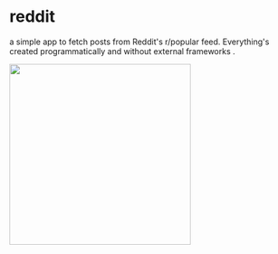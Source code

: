 # reddit 
a simple app to fetch posts from Reddit's r/popular feed. Everything's created programmatically and without external frameworks .
<div >
  <img href="url"><img src="https://i.ibb.co/gJ25btZ/smartmockups-k6ks0f1a.png" align="center" height="auto"; width="320px"/>
</div>

